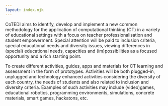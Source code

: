 ```yaml
--- 
layout: index.njk
--- 
```


CoTEDI aims to identify, develop and implement a new common methodology for the application of computational thinking (CT) in a variety of educational settings with a focus on teacher professionalisation and student empowerment. Special attention will be paid to inclusion criteria, special educational needs and diversity issues, viewing differences in (special) educational needs, capacities and (im)possibilities as a focused opportunity and a rich starting point. 

To create different activities, guides, apps and materials for CT learning and assessment in the form of prototypes. Activities will be both plugged-in, unplugged and technology enhanced activities considering the diversity of each country, the needs of students and also related to inclusion and diversity criteria. Examples of such activities may include (video)games, educational robotics, programming environments, simulations, concrete materials, smart games, hackatons, etc.
